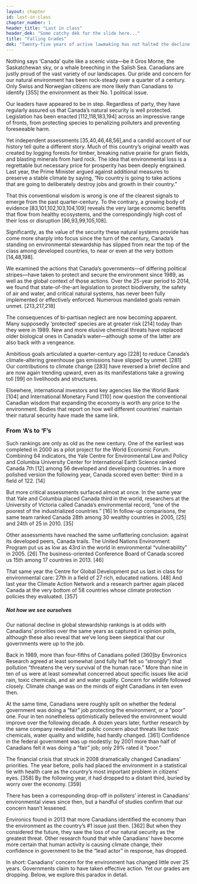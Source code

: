 ```yaml
---
layout: chapter
id: last-in-class 
chapter_number: 1
header_title: "Last in class"
header_dek: "Some catchy dek for the slide here..."
title: "Falling Grades"
dek: "Twenty-five years of active lawmaking has not halted the decline of Canada’s ecosystems or environmental standing."
---
```


Nothing says ‘Canada’ quite like a scenic vista—be it Gros Morne, the Saskatchewan sky, or a whale breeching in the Salish Sea. Canadians are justly proud of the vast variety of our landscapes. Our pride and concern for our natural environment has been rock-steady over a quarter of a century. Only Swiss and Norwegian citizens are more likely than Canadians to identify [355] the environment as their No. 1 political issue.

Our leaders have appeared to be in step. Regardless of party, they have regularly assured us that Canada’s natural security is well protected. Legislation has been enacted [112,118,183,194] across an impressive range of fronts, from protecting species to penalizing polluters and preventing foreseeable harm.

Yet independent assessments [35,40,46,48,56],and a candid account of our history tell quite a different story. Much of this country’s original wealth was created by logging forests for timber, breaking native prairie for grain fields, and blasting minerals from hard rock. The idea that environmental loss is a regrettable but necessary price for prosperity has been deeply engrained. Last year, the Prime Minister argued against additional measures to preserve a stable climate by saying, “No country is going to take actions that are going to deliberately destroy jobs and growth in their country.”

That this conventional wisdom is wrong is one of the clearest signals to emerge from the past quarter-century. To the contrary, a growing body of evidence [83,101,102,103,104,109] reveals the very large economic benefits that flow from healthy ecosystems, and the correspondingly high cost of their loss or disruption [86,93,99,105,108]. 

Significantly, as the value of the security these natural systems provide has come more sharply into focus since the turn of the century, Canada’s standing on environmental stewardship has slipped from near the top of the class among developed countries, to near or even at the very bottom [14,48,198]. 

We examined the actions that Canada’s governments—of differing political stripes—have taken to protect and secure the environment since 1989, as well as the global context of those actions. Over the 25-year period to 2014, we found that state-of-the-art legislation to protect biodiversity, the safety of air and water, and critical natural systems, has never been fully implemented or effectively enforced. Numerous mandated goals remain unmet. [213,217,218]

The consequences of bi-partisan neglect are now becoming apparent. Many supposedly ‘protected’ species are at greater risk [214] today than they were in 1989. New and more elusive chemical threats have replaced older biological ones in Canada’s water—although some of the latter are also back with a vengeance.

Ambitious goals articulated a quarter-century ago [228] to reduce Canada’s climate-altering greenhouse gas emissions have slipped by unmet. [281] Our contributions to climate change [283] have reversed a brief decline and are now again trending upward, even as its manifestations take a growing toll [99] on livelihoods and structures.

Elsewhere, international investors and key agencies like the World Bank [104] and International Monetary Fund [110] now question the conventional Canadian wisdom that expanding the economy is worth any price to the environment. Bodies that report on how well different countries’ maintain their natural security have made the same link.

### From ‘A’s to ‘F’s

Such rankings are only as old as the new century. One of the earliest was completed in 2000 as a pilot project for the World Economic Forum. Combining 64 indicators, the Yale Centre for Environmental Law and Policy and Columbia University Center for International Earth Science ranked Canada 7th [12] among 56 developed and developing countries. In a more polished version the following year, Canada scored even better: third in a field of 122. [14]

But more critical assessments surfaced almost at once. In the same year that Yale and Columbia placed Canada third in the world, researchers at the University of Victoria called Canada’s environmental record, “one of the poorest of the industrialized countries." [16] In follow-up comparisons, the same team ranked Canada 28th among 30 wealthy countries in 2005, [25] and 24th of 25 in 2010. [35]

Other assessments have reached the same unflattering conclusion: against its developed peers, Canada trails. The United Nations Environment Program put us as low as 43rd in the world in environmental “vulnerability” in 2005. [26] The business-oriented Conference Board of Canada scored us 15th among 17 countries in 2013. [46]

That same year the Centre for Global Development put us last in class for environmental care: 27th in a field of 27 rich, educated nations. [48] And last year the Climate Action Network and a research partner again placed Canada at the very bottom of 58 countries whose climate protection policies they evaluated. [357]

##### Not how we see ourselves

Our national decline in global stewardship rankings is at odds with Canadians’ priorities over the same years as captured in opinion polls, although these also reveal that we’ve long been skeptical that our governments were up to the job.

Back in 1989, more than four-fifths of Canadians polled [360]by Environics Research agreed at least somewhat (and fully half felt so “strongly”) that pollution “threatens the very survival of the human race.” More than nine in ten of us were at least somewhat concerned about specific issues like acid rain, toxic chemicals, and air and water quality. Concern for wildlife followed closely. Climate change was on the minds of eight Canadians in ten even then.

At the same time, Canadians were roughly split on whether the federal government was doing a “fair” job protecting the environment, or a “poor” one. Four in ten nonetheless optimistically believed the environment would improve over the following decade. 
A dozen years later, further research by the same company revealed that public concern about threats like toxic chemicals, water quality and wildlife, had hardly changed. [361] Confidence in the federal government was up modestly: by 2001 more than half of Canadians felt it was doing a “fair” job; only 29% rated it “poor.”

The financial crisis that struck in 2008 dramatically changed Canadians’ priorities. The year before, polls had placed the environment in a statistical tie with health care as the country’s most important problem in citizens’ eyes. [358] By the following year, it had dropped to a distant third, buried by worry over the economy. [359]

There has been a corresponding drop-off in pollsters’ interest in Canadians’ environmental views since then, but a handful of studies confirm that our concern hasn’t lessened.

Environics found in 2013 that more Canadians identified the economy than the environment as the country’s #1 issue just then. [362] But when they considered the future, they saw the loss of our natural security as the greatest threat. Other research found that while Canadians’ have become more certain that human activity is causing climate change, their confidence in government to be the “lead actor” in response, has dropped.

In short: Canadians’ concern for the environment has changed little over 25 years. Governments claim to have taken effective action. Yet our grades are dropping. Below, we explore this paradox in detail.
